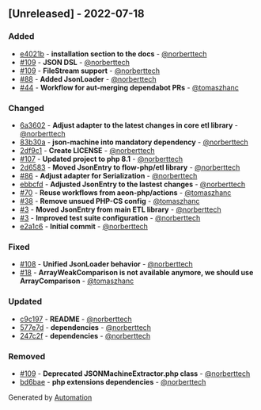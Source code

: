 ## [Unreleased] - 2022-07-18

### Added
- [e4021b](https://github.com/flow-php/etl-adapter-json/commit/e4021b63765964e6a576b0e7f81acbfbeb72c007) - **installation section to the docs** - [@norberttech](https://github.com/norberttech)
- [#109](https://github.com/flow-php/etl-adapter-json/pull/109) - **JSON DSL** - [@norberttech](https://github.com/norberttech)
- [#109](https://github.com/flow-php/etl-adapter-json/pull/109) - **FileStream support** - [@norberttech](https://github.com/norberttech)
- [#88](https://github.com/flow-php/etl-adapter-json/pull/88) - **Added JsonLoader** - [@norberttech](https://github.com/norberttech)
- [#44](https://github.com/flow-php/etl-adapter-json/pull/44) - **Workflow for aut-merging dependabot PRs** - [@tomaszhanc](https://github.com/tomaszhanc)

### Changed
- [6a3602](https://github.com/flow-php/etl-adapter-json/commit/6a3602ef891de8b211fe3d77aaca03743b502d68) - **Adjust adapter to the latest changes in core etl library** - [@norberttech](https://github.com/norberttech)
- [83b30a](https://github.com/flow-php/etl-adapter-json/commit/83b30ab9aace1d32c0f7429584d34d4bad9a64f3) - **json-machine into mandatory dependency** - [@norberttech](https://github.com/norberttech)
- [2df9c1](https://github.com/flow-php/etl-adapter-json/commit/2df9c12aa40e59cd4161b13fe354d447eafb926d) - **Create LICENSE** - [@norberttech](https://github.com/norberttech)
- [#107](https://github.com/flow-php/etl-adapter-json/pull/107) - **Updated project to php 8.1** - [@norberttech](https://github.com/norberttech)
- [2d6583](https://github.com/flow-php/etl-adapter-json/commit/2d65834efb90ea60daafbcbac2f6c210132366b2) - **Moved JsonEntry to flow-php/etl library** - [@norberttech](https://github.com/norberttech)
- [#86](https://github.com/flow-php/etl-adapter-json/pull/86) - **Adjust adapter for Serialization** - [@norberttech](https://github.com/norberttech)
- [ebbcfd](https://github.com/flow-php/etl-adapter-json/commit/ebbcfd15251e734c344d9b7f18adbc91ad11952c) - **Adjusted JsonEntry to the lastest changes** - [@norberttech](https://github.com/norberttech)
- [#70](https://github.com/flow-php/etl-adapter-json/pull/70) - **Reuse workflows from aeon-php/actions** - [@tomaszhanc](https://github.com/tomaszhanc)
- [#38](https://github.com/flow-php/etl-adapter-json/pull/38) - **Remove unsued PHP-CS config** - [@tomaszhanc](https://github.com/tomaszhanc)
- [#3](https://github.com/flow-php/etl-adapter-json/pull/3) - **Moved JsonEntry from main ETL library** - [@norberttech](https://github.com/norberttech)
- [#3](https://github.com/flow-php/etl-adapter-json/pull/3) - **Improved test suite configuration** - [@norberttech](https://github.com/norberttech)
- [e2a1c6](https://github.com/flow-php/etl-adapter-json/commit/e2a1c672b89845bc1df33ca189a14b68e3d4cbc7) - **Initial commit** - [@norberttech](https://github.com/norberttech)

### Fixed
- [#108](https://github.com/flow-php/etl-adapter-json/pull/108) - **Unified JsonLoader behavior** - [@norberttech](https://github.com/norberttech)
- [#18](https://github.com/flow-php/etl-adapter-json/pull/18) - **ArrayWeakComparison is not available anymore, we should use ArrayComparison** - [@tomaszhanc](https://github.com/tomaszhanc)

### Updated
- [c9c197](https://github.com/flow-php/etl-adapter-json/commit/c9c1970df94916638f43509d5c14d865c407055c) - **README** - [@norberttech](https://github.com/norberttech)
- [577e7d](https://github.com/flow-php/etl-adapter-json/commit/577e7dea1157952a5d45050e769abaf48243d07b) - **dependencies** - [@norberttech](https://github.com/norberttech)
- [247c2f](https://github.com/flow-php/etl-adapter-json/commit/247c2fe106da6a29612354f99ea090cb4a002b3b) - **dependencies** - [@norberttech](https://github.com/norberttech)

### Removed
- [#109](https://github.com/flow-php/etl-adapter-json/pull/109) - **Deprecated JSONMachineExtractor.php class** - [@norberttech](https://github.com/norberttech)
- [bd6bae](https://github.com/flow-php/etl-adapter-json/commit/bd6baefd144977ba3f70104ec6a00b6380beb75d) - **php extensions dependencies** - [@norberttech](https://github.com/norberttech)

Generated by [Automation](https://github.com/aeon-php/automation)